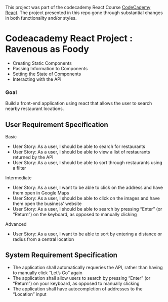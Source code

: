 This project was part of the codecademy React Course [CodeCademy React](https://www.codecademy.com/learn/paths/build-web-apps-with-react). The project presented in this repo gone through substantial changes in both functionality and/or styles.

# Codeacademy React Project : Ravenous as Foody

- Creating Static Components
- Passing Information to Components
- Setting the State of Components
- Interacting with the API

### Goal

Build a front-end application using react that allows the user to search nearby restaurant locations.

## User Requirement Specification

Basic

- User Story: As a user, I should be able to search for restaurants
- User Story: As a user, I should be able to view a list of restaurants returned by the API
- User Story: As a user, I should be able to sort through restaurants using a filter

Intermediate

- User Story: As a user, I want to be able to click on the address and have them open in Google Maps
- User Story: As a user, I should be able to click on the images and have them open the business’ website
- User Story: As a user, I should be able to search by pressing “Enter” (or “Return”) on the keyboard, as opposed to manually clicking

Advanced

- User Story: As a user, I want to be able to sort by entering a distance or radius from a central location

## System Requirement Specification

- The application shall automatically requeries the API, rather than having to manually click “Let’s Go” again
- The application shall allow users to search by pressing “Enter” (or “Return”) on your keyboard, as opposed to manually clicking
- The application shall have autocompletion of addresses to the “Location” input
